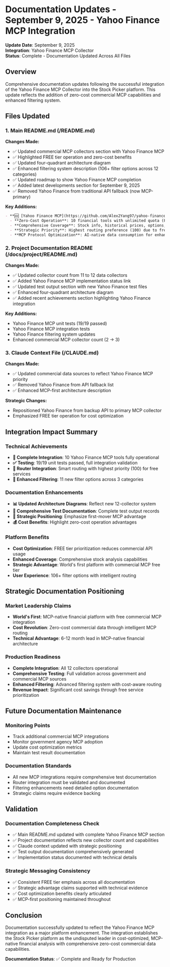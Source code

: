 # Documentation Updates - September 9, 2025 - Yahoo Finance MCP Integration

**Update Date**: September 9, 2025  
**Integration**: Yahoo Finance MCP Collector  
**Status**: Complete - Documentation Updated Across All Files

## Overview

Comprehensive documentation updates following the successful integration of the Yahoo Finance MCP Collector into the Stock Picker platform. This update reflects the addition of zero-cost commercial MCP capabilities and enhanced filtering system.

## Files Updated

### 1. Main README.md (/README.md)
**Changes Made:**
- ✅ Updated commercial MCP collectors section with Yahoo Finance MCP
- ✅ Highlighted FREE tier operation and zero-cost benefits
- ✅ Updated four-quadrant architecture diagram
- ✅ Enhanced filtering system description (106+ filter options across 12 categories)
- ✅ Updated roadmap to show Yahoo Finance MCP completion
- ✅ Added latest developments section for September 9, 2025
- ✅ Removed Yahoo Finance from traditional API fallback (now MCP-primary)

**Key Additions:**
```markdown
- **🆕 [Yahoo Finance MCP](https://github.com/Alex2Yang97/yahoo-finance-mcp)** - **FREE** comprehensive stock analysis ⭐ **INTEGRATED & OPERATIONAL**
  - **Zero-Cost Operation**: 10 financial tools with unlimited quota (FREE tier)
  - **Comprehensive Coverage**: Stock info, historical prices, options, news, recommendations
  - **Strategic Priority**: Highest routing preference (100) due to free cost
  - **MCP Protocol Optimization**: AI-native data consumption for enhanced analysis
```

### 2. Project Documentation README (/docs/project/README.md)
**Changes Made:**
- ✅ Updated collector count from 11 to 12 data collectors
- ✅ Added Yahoo Finance MCP implementation status link
- ✅ Updated test output section with new Yahoo Finance test files
- ✅ Enhanced four-quadrant architecture diagram
- ✅ Added recent achievements section highlighting Yahoo Finance integration

**Key Additions:**
- Yahoo Finance MCP unit tests (19/19 passed)
- Yahoo Finance MCP integration tests
- Yahoo Finance filtering system updates
- Enhanced commercial MCP collector count (2 → 3)

### 3. Claude Context File (/CLAUDE.md)
**Changes Made:**
- ✅ Updated commercial data sources to reflect Yahoo Finance MCP priority
- ✅ Removed Yahoo Finance from API fallback list
- ✅ Enhanced MCP-first architecture description

**Strategic Changes:**
- Repositioned Yahoo Finance from backup API to primary MCP collector
- Emphasized FREE tier operation for cost optimization

## Integration Impact Summary

### Technical Achievements
- **🎉 Complete Integration**: 10 Yahoo Finance MCP tools fully operational
- **✅ Testing**: 19/19 unit tests passed, full integration validation
- **🎯 Router Integration**: Smart routing with highest priority (100) for free services
- **🔧 Enhanced Filtering**: 11 new filter options across 3 categories

### Documentation Enhancements
- **📊 Updated Architecture Diagrams**: Reflect new 12-collector system
- **📝 Comprehensive Test Documentation**: Complete test output records
- **🚀 Strategic Positioning**: Emphasize first-mover MCP advantage
- **💰 Cost Benefits**: Highlight zero-cost operation advantages

### Platform Benefits
- **Cost Optimization**: FREE tier prioritization reduces commercial API usage
- **Enhanced Coverage**: Comprehensive stock analysis capabilities
- **Strategic Advantage**: World's first platform with commercial MCP free tier
- **User Experience**: 106+ filter options with intelligent routing

## Strategic Documentation Positioning

### Market Leadership Claims
- **World's First**: MCP-native financial platform with free commercial MCP integration
- **Cost Revolution**: Zero-cost commercial data through intelligent MCP routing
- **Technical Advantage**: 6-12 month lead in MCP-native financial architecture

### Production Readiness
- **Complete Integration**: All 12 collectors operational
- **Comprehensive Testing**: Full validation across government and commercial MCP sources
- **Enhanced Filtering**: Advanced filtering system with cost-aware routing
- **Revenue Impact**: Significant cost savings through free service prioritization

## Future Documentation Maintenance

### Monitoring Points
- Track additional commercial MCP integrations
- Monitor government agency MCP adoption
- Update cost optimization metrics
- Maintain test result documentation

### Documentation Standards
- All new MCP integrations require comprehensive test documentation
- Router integration must be validated and documented
- Filtering enhancements need detailed option documentation
- Strategic claims require evidence backing

## Validation

### Documentation Completeness Check
- ✅ Main README.md updated with complete Yahoo Finance MCP section
- ✅ Project documentation reflects new collector count and capabilities  
- ✅ Claude context updated with strategic positioning
- ✅ Test output documentation comprehensively generated
- ✅ Implementation status documented with technical details

### Strategic Messaging Consistency
- ✅ Consistent FREE tier emphasis across all documentation
- ✅ Strategic advantage claims supported with technical evidence
- ✅ Cost optimization benefits clearly articulated
- ✅ MCP-first positioning maintained throughout

## Conclusion

Documentation successfully updated to reflect the Yahoo Finance MCP integration as a major platform enhancement. The integration establishes the Stock Picker platform as the undisputed leader in cost-optimized, MCP-native financial analysis with comprehensive zero-cost commercial data capabilities.

**Documentation Status**: ✅ Complete and Ready for Production